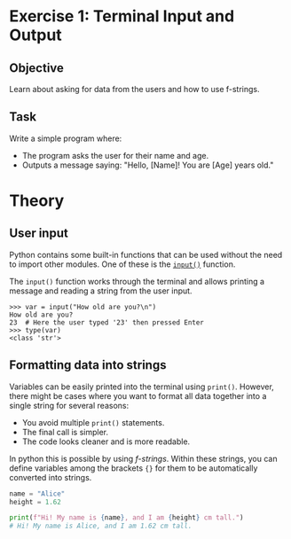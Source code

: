# Exercise 1: Terminal Input and Output

## Objective
Learn about asking for data from the users and how to use f-strings.

## Task
Write a simple program where:
- The program asks the user for their name and age.
- Outputs a message saying: "Hello, [Name]! You are [Age] years old."

# Theory

## User input

Python contains some built-in functions that can be used without the need to import other modules.
One of these is the [`input()`](https://docs.python.org/3/library/functions.html#input) function.

The `input()` function works through the terminal and allows printing a message and reading a string from the user input.

```pycon
>>> var = input("How old are you?\n")
How old are you?
23  # Here the user typed '23' then pressed Enter
>>> type(var)
<class 'str'>
```

## Formatting data into strings

Variables can be easily printed into the terminal using `print()`.
However, there might be cases where you want to format all data together into a single string for several reasons:
- You avoid multiple `print()` statements.
- The final call is simpler.
- The code looks cleaner and is more readable.

In python this is possible by using _f-strings_.
Within these strings, you can define variables among the brackets `{}` for them to be automatically converted into strings.

```python
name = "Alice"
height = 1.62

print(f"Hi! My name is {name}, and I am {height} cm tall.")
# Hi! My name is Alice, and I am 1.62 cm tall.
```
